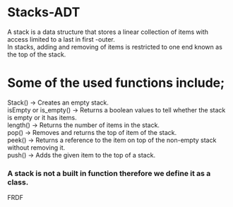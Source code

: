 # Stacks-ADT
A stack  is a data structure that stores a linear collection of items with access limited to a last in first -outer.<br />
In stacks, adding and removing of items is restricted to one end known as the top of the stack.<br />
# Some of the used functions include;
Stack() -> Creates an empty stack.<br />
isEmpty or is_empty() -> Returns a boolean values to tell whether the stack is empty or it has items.<br />
length() -> Returns the number of items in the stack.<br />
pop() -> Removes and returns the top of item of the stack.<br />
peek() -> Returns a reference to the item on top of the non-empty stack without removing it.<br />
push() -> Adds the given item to the top of a stack.
### A stack is not a built in function therefore we define it as a class.
FRDF
